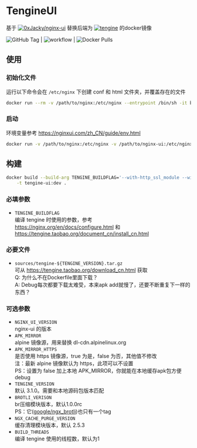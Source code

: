 # TengineUI
基于 [![0xJacky/nginx-ui][nginx-ui]](https://github.com/0xJacky/nginx-ui) 替换后端为 [![tengine][tengine]](https://tengine.taobao.org) 的docker镜像

![GitHub Tag](https://img.shields.io/github/v/tag/boringcat/tengine-ui) | ![workflow](https://img.shields.io/github/actions/workflow/status/boringcat/tengine-ui/docker-build.yml) | ![Docker Pulls](https://img.shields.io/docker/pulls/boringcat/tengine-ui)

## 使用
### 初始化文件
运行以下命令会在 `/etc/nginx` 下创建 conf 和 html 文件夹，并覆盖存在的文件
```sh
docker run --rm -v /path/to/nginx:/etc/nginx --entrypoint /bin/sh -it boringcat/tengine-ui -c install.sh
```
### 启动
环境变量参考 https://nginxui.com/zh_CN/guide/env.html
```sh
docker run -v /path/to/nginx:/etc/nginx -v /path/to/nginx-ui:/etc/nginx-ui -it boringcat/tengine-ui
```

## 构建
```sh
docker build --build-arg TENGINE_BUILDFLAG='--with-http_ssl_module --with-http_v2_module --with-stream --with-stream_ssl_module'\
    -t tengine-ui:dev .
```
### 必填参数
- `TENGINE_BUILDFLAG`  
  编译 tengine 时使用的参数，参考 https://nginx.org/en/docs/configure.html 和 https://tengine.taobao.org/document_cn/install_cn.html

### 必要文件
- `sources/tengine-${TENGINE_VERSION}.tar.gz`  
  可从 https://tengine.taobao.org/download_cn.html 获取  
  Q: 为什么不在Dockerfile里面下载？  
  A: Debug每次都要下载太难受，本来apk add就慢了，还要不断重复下一样的东西？

### 可选参数
- `NGINX_UI_VERSION`  
  nginx-ui 的版本
- `APK_MIRROR`  
  alpine 镜像源，用来替换 dl-cdn.alpinelinux.org
- `APK_MIRROR_HTTPS`  
  是否使用 https 镜像源，true 为是，false 为否，其他值不修改  
  注：最新 alpine 镜像默认为 https，此项可以不设置  
  PS：设置为 false 加上本地 APK_MIRROR，你就能在本地缓存apk包方便debug
- `TENGINE_VERSION`  
  默认 3.1.0。需要和本地源码包版本匹配
- `BROTLI_VERISON`  
  br压缩模块版本，默认1.0.0rc  
  PS：它([google/ngx_brotli](https://github.com/google/ngx_brotli))也只有一个tag
- `NGX_CACHE_PURGE_VERSION`  
  缓存清理模块版本，默认 2.5.3
- `BUILD_THREADS`  
  编译 tengine 使用的线程数，默认为1

[nginx-ui]: https://img.shields.io/badge/0xJacky-nginx--ui-blue?link=https://github.com/0xJacky/nginx-ui&style=flat-square
[tengine]: https://img.shields.io/badge/taobao-tengine-blue?link=https://tengine.taobao.org&style=flat-square
